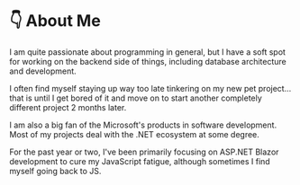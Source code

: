 <h1>👇 About Me</h1>

I am quite passionate about programming in general, but I have a soft spot for working on the backend side of things, including database architecture and development. 

I often find myself staying up way too late tinkering on my new pet project... that is until I get bored of it and move on to start another completely different project 2 months later.

I am also a big fan of the Microsoft's products in software development. Most of my projects deal with the .NET ecosystem at some degree.

For the past year or two, I've been primarily focusing on ASP.NET Blazor development to cure my JavaScript fatigue, although sometimes I find myself going back to JS. 
